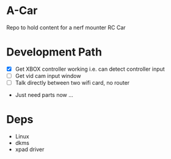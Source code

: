 # A-Car
Repo to hold content for a nerf mounter RC Car

# Development Path
- [X] Get XBOX controller working i.e. can detect controller input
- [ ] Get vid cam input window
- [ ] Talk directly between two wifi card, no router
- Just need parts now ...

# Deps
- Linux
- dkms
- xpad driver